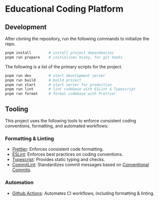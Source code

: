 # Educational Coding Platform

## Development

After cloning the repository, run the following commands to initialize the repo.

```bash
pnpm install		# install project dependencies
pnpm run prepare	# initializes husky, for git hooks
```

The following is a list of the primary scripts for the project.

```bash
pnpm run dev		# start development server
pnpm run build		# build project
pnpm run start		# start server for production
pnpm run lint		# lint codebase with ESLint & Typescript
pnpm run format		# format codebase with Prettier
```

## Tooling

This project uses the following tools to enforce consistent coding conventions, formatting, and automated workflows:

### Formatting & Linting

- [Prettier](https://prettier.io/): Enforces consistent code formatting.
- [ESLint](https://eslint.org/): Enforces best practices on coding conventions.
- [Typescript](http://typescriptlang.org/): Provides static typing and checks.
- [CommitLint](https://commitlint.js.org/): Standardizes commit messages based on [Conventional Commits](https://www.conventionalcommits.org/).

### Automation

- [Github Actions](https://github.com/features/actions): Automates CI workflows, including formatting & linting.

